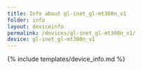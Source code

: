 ```yaml
---
title: Info about gl-inet_gl-mt300n_v1
folder: info
layout: deviceinfo
permalink: /devices/gl-inet_gl-mt300n_v1/
device: gl-inet_gl-mt300n_v1
---
```

{% include templates/device_info.md %}
